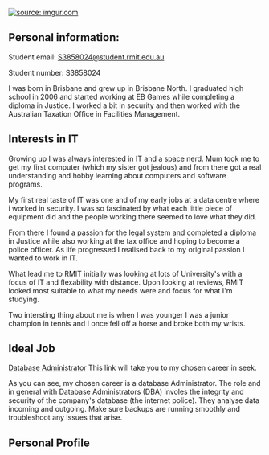 <a href="https://imgur.com/bsOorc4"><img src="https://i.imgur.com/bsOorc4.jpg?1" title="source: imgur.com" /></a>



## Personal information: 


Student email: 
S3858024@student.rmit.edu.au


Student number: 
S3858024

I was born in Brisbane and grew up in Brisbane North. I graduated high school in 2006 and started working at EB Games while completing a diploma in Justice. I worked a bit in security and then worked with the Australian Taxation Office in Facilities Management. 

## Interests in IT

Growing up I was always interested in IT and a space nerd. Mum took me to get my first computer (which my sister got jealous) and from there got a real understanding and hobby learning about computers and software programs.  

My first real taste of IT was one and  of my early jobs at a data centre where i worked in security.  I was so fascinated by what each little piece of equipment did and the people working there seemed to love what they did.  

From there I found a passion for the legal system and completed a diploma in Justice while also working at the tax office and hoping to become a police officer. As life progressed I realised back to my original passion I wanted to work in IT. 

What lead me to RMIT initially was looking at lots of University's with a focus of IT and flexability with distance. Upon looking at reviews, RMIT looked most suitable to what my needs were and focus for what I'm studying. 

Two intersting thing about me is when I was younger I was a junior champion in tennis and I once fell off a horse and broke both my wrists. 

## Ideal Job

[Database Administrator](https://www.seek.com.au/job/41161610?type=standout#searchRequestToken=096db453-996f-4182-b5b1-909a9f96e03a) This link will take you to my chosen career in seek. 

As you can see, my chosen career is a database Administrator. 
The role and in general with Database Administrators (DBA) involes the integrity and security of the company's database (the internet police). They analyse data incoming and outgoing. Make sure backups are running smoothly and troubleshoot any issues that arise. 













## Personal Profile

